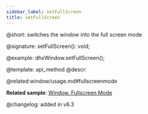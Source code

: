 ```yaml
---
sidebar_label: setFullScreen
title: setFullScreen
---          
```


@short: switches the window into the full screen mode

@signature: setFullScreen(): void;

@example:
dhxWindow.setFullScreen();


@template: api_method
@descr:

@related:window/usage.md#fullscreenmode

**Related sample**: [Window. Fullscreen Mode](https://snippet.dhtmlx.com/aftti5fy)

@changelog:
added in v6.3

